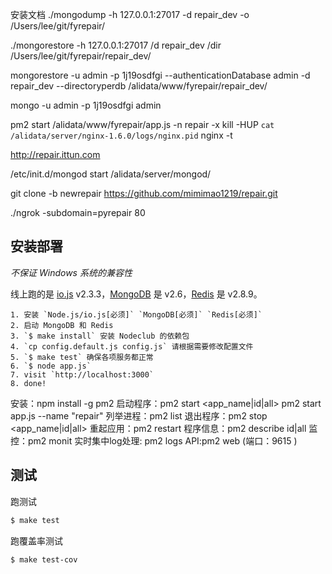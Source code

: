 安装文档
./mongodump -h 127.0.0.1:27017 -d repair_dev -o /Users/lee/git/fyrepair/

./mongorestore -h 127.0.0.1:27017 /d repair_dev /dir /Users/lee/git/fyrepair/repair_dev/


mongorestore -u admin -p 1j19osdfgi --authenticationDatabase admin -d repair_dev --directoryperdb /alidata/www/fyrepair/repair_dev/

mongo -u admin -p 1j19osdfgi admin

pm2 start /alidata/www/fyrepair/app.js -n repair -x
kill -HUP `cat /alidata/server/nginx-1.6.0/logs/nginx.pid`
nginx -t

http://repair.ittun.com

/etc/init.d/mongod start /alidata/server/mongod/

git clone -b newrepair https://github.com/mimimao1219/repair.git

./ngrok  -subdomain=pyrepair 80
## 安装部署

*不保证 Windows 系统的兼容性*

线上跑的是 [io.js](https://iojs.org) v2.3.3，[MongoDB](https://www.mongodb.org) 是 v2.6，[Redis](http://redis.io) 是 v2.8.9。

```
1. 安装 `Node.js/io.js[必须]` `MongoDB[必须]` `Redis[必须]`
2. 启动 MongoDB 和 Redis
3. `$ make install` 安装 Nodeclub 的依赖包
4. `cp config.default.js config.js` 请根据需要修改配置文件
5. `$ make test` 确保各项服务都正常
6. `$ node app.js`
7. visit `http://localhost:3000`
8. done!
```
安装：npm install -g pm2
启动程序：pm2 start <app_name|id|all>    pm2 start app.js --name "repair"
列举进程：pm2 list
退出程序：pm2 stop <app_name|id|all>
重起应用：pm2 restart
程序信息：pm2 describe id|all
监控：pm2 monit
实时集中log处理: pm2 logs
API:pm2 web (端口：9615 )
## 测试

跑测试

```bash
$ make test
```

跑覆盖率测试

```bash
$ make test-cov
```
